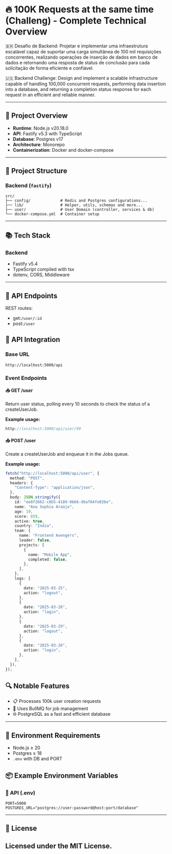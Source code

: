 # 🔥 100K Requests at the same time (Challeng) - Complete Technical Overview

🇧🇷
Desafio de Backend:
Projetar e implementar uma infraestrutura escalável capaz de suportar uma carga simultânea de 100 mil requisições concorrentes, realizando operações de inserção de dados em banco de dados e retornando uma resposta de status de conclusão para cada solicitação de forma eficiente e confiável.

🇺🇸
Backend Challenge:
Design and implement a scalable infrastructure capable of handling 100,000 concurrent requests, performing data insertion into a database, and returning a completion status response for each request in an efficient and reliable manner.

---

## 🔧 Project Overview

- **Runtime**: Node.js v20.18.0
- **API**: Fastify v5.3 with TypeScript
- **Database**: Postgres v17
- **Architecture**: Monorepo
- **Containerization**: Docker and docker-compose

---

## 📁 Project Structure

### Backend (`fastify`)

```
src/
├── config/             # Redis and Postgres configurations...
├── lib/                # Helper, utils, schemas and more...
├── user/               # User Domain (controller, services & db)
└── docker-compose.yml  # Container setup
```

---

## 📚 Tech Stack

### Backend

- Fastify v5.4
- TypeScript compiled with tsx
- dotenv, CORS, Middleware

---

## 🔌 API Endpoints

REST routes:

- get:`/user/:id`
- post:`/user`

## 🔌 API Integration

### Base URL

```
http://localhost:5000/api
```

### Event Endpoints

#### 📥 GET /user

Return user status, polling every 10 seconds to check the status of a createUserJob.

**Example usage:**

```typescript
http://localhost:5000/api/user/99
```

#### 📥 POST /user

Create a createUserJob and enqueue it in the Jobs queue.

**Example usage:**

```typescript
fetch("http://localhost:5000/api/user", {
  method: "POST",
  headers: {
    "Content-Type": "application/json",
  },
  body: JSON.stringify({
    id: "ee8f2662-c8b5-4189-9b66-d6af64fe02be",
    name: "Ana Sophia Araújo",
    age: 19,
    score: 859,
    active: true,
    country: "Índia",
    team: {
      name: "Frontend Avengers",
      leader: false,
      projects: [
        {
          name: "Mobile App",
          completed: false,
        },
      ],
    },
    logs: [
      {
        date: "2025-03-25",
        action: "logout",
      },
      {
        date: "2025-03-26",
        action: "login",
      },
      {
        date: "2025-03-29",
        action: "logout",
      },
      {
        date: "2025-03-26",
        action: "login",
      },
    ],
  }),
});
```

## 🔍 Notable Features

- 📋 Processes 100k user creation requests
- 🧾 Uses BullMQ for job management
- 🌐 PostgreSQL as a fast and efficient database

---

## 🔐 Environment Requirements

- Node.js ≥ 20
- Postgres ≥ 18
- `.env` with DB and PORT

## 📦 Example Environment Variables

### 🔹 API (.env)

```env
PORT=5000
POSTGRES_URL="postgres://user:password@host:port/database"
```

---

## 📝 License

## Licensed under the MIT License.
